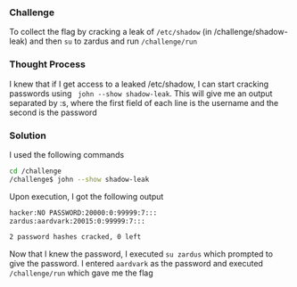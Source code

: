 ### Challenge

To collect the flag by cracking a leak of `/etc/shadow` (in /challenge/shadow-leak) and then `su` to zardus and run `/challenge/run`

### Thought Process

I knew that if I get access to a leaked /etc/shadow, I can start cracking passwords using ` john --show shadow-leak`. This will give me an output separated by :s, where the first field of each line is the username and the second is the password

### Solution

I used the following commands
```bash
cd /challenge
/challenge$ john --show shadow-leak
```
Upon execution, I got the following output
```bash
hacker:NO PASSWORD:20000:0:99999:7:::
zardus:aardvark:20015:0:99999:7:::

2 password hashes cracked, 0 left
```
Now that I knew the password, I executed `su zardus` which prompted to give the password. I entered `aardvark` as the password and executed `/challenge/run` which gave me the flag
